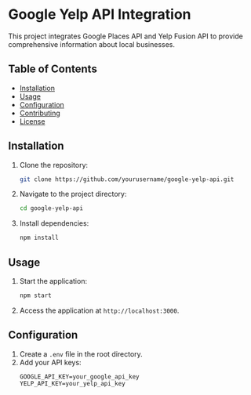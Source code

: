 # Google Yelp API Integration

This project integrates Google Places API and Yelp Fusion API to provide comprehensive information about local businesses.

## Table of Contents
- [Installation](#installation)
- [Usage](#usage)
- [Configuration](#configuration)
- [Contributing](#contributing)
- [License](#license)

## Installation

1. Clone the repository:
    ```sh
    git clone https://github.com/yourusername/google-yelp-api.git
    ```
2. Navigate to the project directory:
    ```sh
    cd google-yelp-api
    ```
3. Install dependencies:
    ```sh
    npm install
    ```

## Usage

1. Start the application:
    ```sh
    npm start
    ```
2. Access the application at `http://localhost:3000`.

## Configuration

1. Create a `.env` file in the root directory.
2. Add your API keys:
    ```env
    GOOGLE_API_KEY=your_google_api_key
    YELP_API_KEY=your_yelp_api_key
    ```
